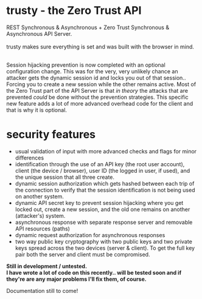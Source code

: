# trusty - the Zero Trust API

REST Synchronous & Asynchronous + Zero Trust Synchronous & Asynchronous API Server.<br><br>
trusty makes sure everything is set and was built with the browser in mind.<br><br>

Session hijacking prevention is now completed with an optional configuration change. This was for the very, very unlikely chance an attacker gets the dynamic session id and locks you out of that session.. Forcing you to create a new session while the other remains active. Most of the Zero Trust part of the API Server is that <i>in theory</i> the attacks that are prevented <i>could</i> be done without the prevention strategies. This specific new feature adds a lot of more advanced overhead code for the client and that is why it is optional.

# security features
  - usual validation of input with more advanced checks and flags for minor differences
  - identification through the use of an API key (the root user account), client (the device / browser), user ID (the logged in user, if used), and the unique session that all three create.
  - dynamic session authorization which gets hashed between each trip of the connection to verify that the session identification is not being used on another system.
  - dynamic API secret key to prevent session hijacking where you get locked out, create a new session, and the old one remains on another (attacker's) system.
  - asynchronous response with separate response server and removable API resources (paths)
  - dynamic request authorization for asynchronous responses
  - two way public key cryptography with two public keys and two private keys spread across the two devices (server & client). To get the full key pair both the server and client must be compromised.
  
<strong>Still in development / untested.<br>I have wrote a lot of code on this recently.. will be tested soon and if they're are any major problems I'll fix them, of course.</strong>

Documentation still to come!
